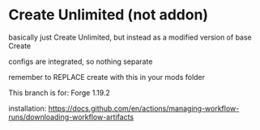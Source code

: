 # Create Unlimited (not addon)

basically just Create Unlimited, but instead as a modified version of base Create

configs are integrated, so nothing separate

remember to REPLACE create with this in your mods folder

This branch is for: Forge 1.19.2

installation: https://docs.github.com/en/actions/managing-workflow-runs/downloading-workflow-artifacts
